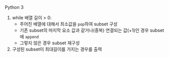 Python 3

1. while 배열 길이 > 0:
    + 주어진 배열에 대해서 최소값을 `pop`하여 subset 구성
    + 기존 subset의 마지막 요소 값과 같거나(중복) 연결되는 값(+1)인 경우 subset에 `append`
    + 그렇지 않은 경우 subset 재구성
2. 구성된 subset이 최대길이를 가지는 경우를 출력